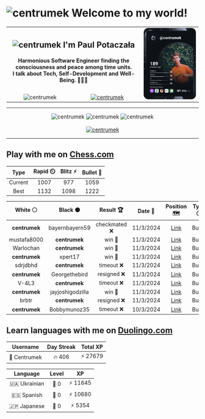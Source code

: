 <h1>
  <img
    src="https://emojis.slackmojis.com/emojis/images/1531849430/4246/blob-sunglasses.gif"
    width="30"
    alt="centrumek"
  />
  Welcome to my world!
</h1>

<table>
  <tbody>
    <tr>
      <td align="center" width="70%" colspan="2">
        <h2>
          <img
            src="https://raw.githubusercontent.com/MartinHeinz/MartinHeinz/master/wave.gif"
            width="30px"
            alt="centrumek"
          />
          I'm Paul Potaczała
        </h2>
        <h4>
          Harmonious Software Engineer finding the consciousness and peace among time units.
          <br/>
          I talk about Tech, Self-Development and Well-Being. 🌿🧘🚀
        </h4>
      </td>
      <td width="30%" rowspan="2">
        <a href="https://app.daily.dev/centrumek">
          <img
            src="./devcard.svg"
            alt="centrumek"
          />
        </a>
      </td>
    </tr>
    <tr align="center">
      <td>
        <img
          src="https://komarev.com/ghpvc/?username=centrumek&label=visitors&color=0e75b6&style=flat"
          alt="centrumek"
        >
      </td>
      <td>
        <a href="https://stackoverflow.com/users/14496012/centrumek">
          <img
            src="https://stackoverflow.com/users/flair/14496012.png?theme=dark"
            alt="centrumek"
          >
        </a>
      </td>
    </tr>
  </tbody>
</table>

---
<div align="center">
  <img 
    src="https://github-readme-stats.vercel.app/api?username=centrumek&show_icons=true&count_private=true&theme=dark&hide_border=true&hide=issues,contribs&bg_color=00000000"
    alt="centrumek"
  />
  <img
    src="https://github-readme-stats.vercel.app/api/top-langs/?username=centrumek&layout=compact&hide_border=true&theme=dark&bg_color=00000000&langs_count=6&exclude_repo=air-statistic-app"
    alt="centrumek"
  />
  <img 
    src="https://github-readme-streak-stats.herokuapp.com?user=centrumek&theme=dark&hide_border=true&background=FFFFFF00"
    alt="centrumek"
  />
  <br/>
  <br/>
  <a href="https://www.buymeacoffee.com/centrumek">
    <img
      src="https://cdn.buymeacoffee.com/buttons/v2/default-orange.png"
      height="50"
      width="210"
      alt="centrumek"
    />
  </a>
</div>

---

## Play with me on [Chess.com](https://www.chess.com/member/centrumek)

<div align="center">
<!--START_SECTION:chessStats-->
<!-- Automatically generated with https://github.com/Balastrong/chess-stats-action -->

| Type | Rapid ⏲️ | Blitz ⚡ | Bullet 🔫 |
|:---:|:---:|:---:|:---:|
| Current | 1007 | 977 | 1059 |
| Best | 1132 | 1098 | 1222 |

| White ⚪ | Black ⚫ | Result 🏆 | Date 📅 | Position 🗺️ | Type 🕕 |
|:---:|:---:|:---:|:---:|:---:|:---:|
| **centrumek** | bayernbayern59 | checkmated ❌ | 11/3/2024 | <a href="http://www.ee.unb.ca/cgi-bin/tervo/fen.pl?select=r5k1/1R3ppp/p1p2b2/P7/5n2/B4P1K/3q3P/6r1 w - -">Link</a> | Bullet |
| mustafa8000 | **centrumek** | win 🥇 | 11/3/2024 | <a href="http://www.ee.unb.ca/cgi-bin/tervo/fen.pl?select=2k5/2p5/1p6/p7/4Kp2/1N3P2/PPP1q3/3R4 w - -">Link</a> | Bullet |
| Warlochan | **centrumek** | win 🥇 | 11/3/2024 | <a href="http://www.ee.unb.ca/cgi-bin/tervo/fen.pl?select=8/1k5p/5p2/1p3r2/7P/1B2N1P1/PP3PK1/2R5 w - -">Link</a> | Bullet |
| **centrumek** | xpert17 | win 🥇 | 11/3/2024 | <a href="http://www.ee.unb.ca/cgi-bin/tervo/fen.pl?select=rk3r2/p6R/1p1Q4/1Pp1p3/P1P1P1K1/q2P4/6B1/8 b - -">Link</a> | Bullet |
| sdrjdbhd | **centrumek** | timeout ❌ | 11/3/2024 | <a href="http://www.ee.unb.ca/cgi-bin/tervo/fen.pl?select=8/p3N3/1k6/1p6/8/P4K2/5p1P/2R5 b - -">Link</a> | Bullet |
| **centrumek** | Georgethebird | resigned ❌ | 11/3/2024 | <a href="http://www.ee.unb.ca/cgi-bin/tervo/fen.pl?select=r4rk1/5ppp/3np3/1p6/p2N4/KP1n4/6PP/5R2 w - -">Link</a> | Bullet |
| V-4L3 | **centrumek** | timeout ❌ | 11/3/2024 | <a href="http://www.ee.unb.ca/cgi-bin/tervo/fen.pl?select=8/p1p1b3/1p2p3/4Pp2/2PP4/2RR4/5PPK/1k6 b - -">Link</a> | Bullet |
| **centrumek** | jayjoshigodzilla | win 🥇 | 11/3/2024 | <a href="http://www.ee.unb.ca/cgi-bin/tervo/fen.pl?select=rnbqkbnr/ppp2ppp/3p4/4p3/4P3/3P1N2/PPP2PPP/RNBQKB1R b KQkq -">Link</a> | Bullet |
| brbtr | **centrumek** | resigned ❌ | 11/3/2024 | <a href="http://www.ee.unb.ca/cgi-bin/tervo/fen.pl?select=8/8/p1Rp1k1p/1p6/5p2/1B1P3P/PPP2P1K/8 b - -">Link</a> | Bullet |
| **centrumek** | Bobbymunoz35 | timeout ❌ | 10/3/2024 | <a href="http://www.ee.unb.ca/cgi-bin/tervo/fen.pl?select=8/8/2PR2Bk/8/2nP1P1p/4p3/2r1K1PP/4R3 w - -">Link</a> | Bullet |

<!--END_SECTION:chessStats-->
</div>

## Learn languages with me on [Duolingo.com](https://www.duolingo.com/profile/Centrumek)

<div align="center">
<!--START_SECTION:duolingoStats-->
<!-- Automatically generated with https://github.com/centrumek/duolingo-readme-stats-->

| Username | Day Streak | Total XP |
|:---:|:---:|:---:|
| 👤 Centrumek | 🔥 406 | ⚡ 27679 |

| Language | Level | XP |
|:---:|:---:|:---:|
| 🇺🇦 Ukrainian | 👑 0 | ⚡ 11645 |
| 🇪🇸 Spanish | 👑 0 | ⚡ 10680 |
| 🇯🇵 Japanese | 👑 0 | ⚡ 5354 |

<!--END_SECTION:duolingoStats-->
</div>
<!--
**centrumek/centrumek** is a ✨ _special_ ✨ repository because its `README.md` (this file) appears on your GitHub profile.

Here are some ideas to get you started:

- 🔭 I’m currently working on ...
- 🌱 I’m currently learning ...
- 👯 I’m looking to collaborate on ...
- 🤔 I’m looking for help with ...
- 💬 Ask me about ...
- 📫 How to reach me: ...
- 😄 Pronouns: ...
- ⚡ Fun fact: ...
-->
